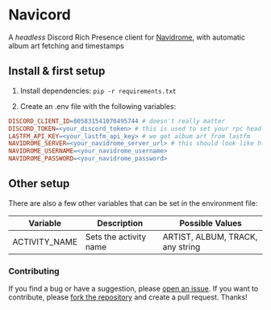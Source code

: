 # Navicord

A _headless_ Discord Rich Presence client for [Navidrome](https://www.navidrome.org/), with automatic album art fetching and timestamps

## Install & first setup

1. Install dependencies: `pip -r requirements.txt`

2. Create an .env file with the following variables:

```makefile
DISCORD_CLIENT_ID=805831541070495744 # doesn't really matter
DISCORD_TOKEN=<your_discord_token> # this is used to set your rpc headlessly
LASTFM_API_KEY=<your_lastfm_api_key> # we get album art from lastfm
NAVIDROME_SERVER=<your_navidrome_server_url> # this should look like http(s)://music.logix.lol, mind the no trailing slash
NAVIDROME_USERNAME=<your_navidrome_username>
NAVIDROME_PASSWORD=<your_navidrome_password>
```

## Other setup

There are also a few other variables that can be set in the environment file:

| Variable      | Description            | Possible Values                  |
| ------------- | ---------------------- | -------------------------------- |
| ACTIVITY_NAME | Sets the activity name | ARTIST, ALBUM, TRACK, any string |

### Contributing

If you find a bug or have a suggestion, please [open an issue](https://github.com/logixism/navicord).
If you want to contribute, please [fork the repository](https://github.com/logixism/navicord/fork) and create a pull request. Thanks!

